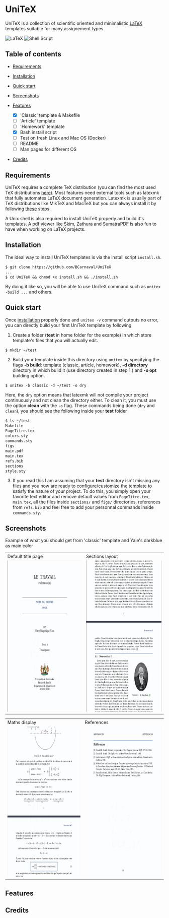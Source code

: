 # UniTeX

UniTeX is a collection of scientific oriented and minimalistic [LaTeX](https://www.latex-project.org/) templates suitable for many assignement types.

![LaTeX](https://img.shields.io/badge/latex-%23008080.svg?style=for-the-badge&logo=latex&logoColor=white) ![Shell Script](https://img.shields.io/badge/shell_script-%23121011.svg?style=for-the-badge&logo=gnu-bash&logoColor=white)

## Table of contents

- [Requirements](#requirements)
- [Installation](#installation)
- [Quick start](#quick-start)
- [Screenshots](#screenshots)
- [Features](#features)

  - [x] 'Classic' template & Makefile
  - [ ] 'Article' template
  - [ ] 'Homework' template
  - [x] Bash install script
  - [ ] Test on fresh Linux and Mac OS (Docker)
  - [ ] README
  - [ ] Man pages for different OS

- [Credits](#credits)

## Requirements

UniTeX requires a complete TeX distribution (you can find the most used TeX distributions
[here](https://www.latex-project.org/get/#tex-distributions)). Most features need external tools such as latexmk that fully automates LaTeX document generation. Latexmk is usually part of TeX distributions like MikTeX and MacTeX but you can always install it by following [these](https://mg.readthedocs.io/latexmk.html) steps.

A Unix shell is also required to install UniTeX properly and build it's templates. A pdf viewer like [Skim](https://skim-app.sourceforge.io/),
[Zathura](https://pwmt.org/projects/zathura/index.html) and [SumatraPDF](https://www.sumatrapdfreader.org/free-pdf-reader) is also fun to have
when working on LaTeX projects.

## Installation

The ideal way to install UniTeX templates is via the install script `install.sh`.

```shell
$ git clone https://github.com/BCarnaval/UniTeX
...
$ cd UniTeX && chmod +x install.sh && ./install.sh
```

By doing it like so, you will be able to use UniTeX command such as `unitex -build ...` and others.

## Quick start

Once [installation](#Installation) properly done and `unitex -v` command outputs no error, you can directly build
your first UniTeX template by following

1. Create a folder (**test** in home folder for the example) in which store template's files that you will actually edit.

```shell
$ mkdir ~/test
```

2. Build your template inside this directory using `unitex` by specifying the flags **-b build**: template (classic, article, homework), **-d directory** directory in which build it (use directory created in step 1.) and **-o opt** building option.

```shell
$ unitex -b classic -d ~/test -o dry
```

Here, the `dry` option means that latexmk will not compile your project continuously and not clean the directory either. To clean it, you must use the option **clean** with the `-o` flag. These commands being done (`dry` and `clean`), you should see the following inside your **test** folder

```shell
$ ls ~/test
Makefile
PageTitre.tex
colors.sty
commands.sty
figs
main.pdf
main.tex
refs.bib
sections
style.sty
```

3. If you read this I am assuming that your **test** directory isn't missing any files and you now are ready to configure/customize the template to satisfy the nature of your project. To do this, you simply open your favorite text editor and remove default values from `PageTitre.tex`, `main.tex`, all the files inside `sections/` and `figs/` directories, references from `refs.bib` and feel free to add your personnal commands inside `commands.sty`.

## Screenshots

Example of what you should get from 'classic' template and Yale's darkblue as main color

<table>
  <tr>
    <td>Default title page</td>
    <td>Sections layout</td>
  </tr>
  <tr>
    <td><img src="screenshots/title_screen.png" width=360 height=480></td>
    <td><img src="screenshots/mid_screen.png" width=360 height=480></td>
  </tr>
 </table>

<table>
  <tr>
    <td>Maths display</td>
    <td>References</td>
  </tr>
  <tr>
    <td><img src="screenshots/math_screen.png" width=360 height=480></td>
    <td><img src="screenshots/refs_screen.png" width=360 height=480></td>
  </tr>
 </table>

## Features

## Credits
